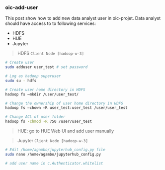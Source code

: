 ### oic-add-user

This post show how to add new data analyst user in oic-projet. Data analyst should have access to to following services:
- HDFS
- HUE
- Jupyter

> HDFS `Client Node [hadoop-w-3]`  

```sh  
# Create user
sudo adduser user_test # set password

# Log as hadoop superuser
sudo su - hdfs

# Create user home directory in HDFS
hadoop fs –mkdir /user/user_test/

# Change the ownership of user home directory in HDFS
hadoop fs –chown –R user_test:user_test /user/user_test

# Change ACL of user folder
hadoop fs -chmod -R 750 /user/user_test

```  

> HUE: go to HUE Web UI and add user manually

> Jupyter `Client Node [hadoop-w-3]`  

```sh  
# Edit /home/agambo/jupyterhub_config.py file
sudo nano /home/agambo/jupyterhub_config.py

# add user name in c.Authenticator.whitelist 

```
